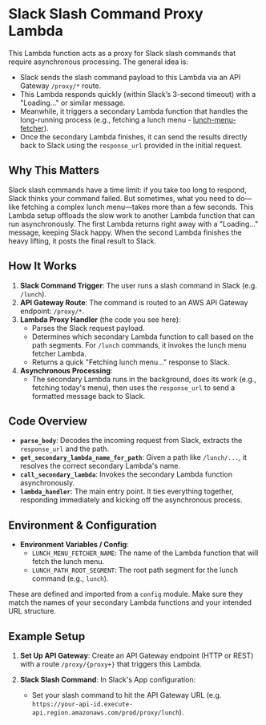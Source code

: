 # Slack Slash Command Proxy Lambda

This Lambda function acts as a proxy for Slack slash commands that require asynchronous processing. The general idea is:

- Slack sends the slash command payload to this Lambda via an API Gateway `/proxy/*` route.
- This Lambda responds quickly (within Slack’s 3-second timeout) with a "Loading..." or similar message.
- Meanwhile, it triggers a secondary Lambda function that handles the long-running process (e.g., fetching a lunch menu - [lunch-menu-fetcher](https://github.com/NicoSchwandner/lunch-menu-fetcher)).
- Once the secondary Lambda finishes, it can send the results directly back to Slack using the `response_url` provided in the initial request.

## Why This Matters

Slack slash commands have a time limit: if you take too long to respond, Slack thinks your command failed. But sometimes, what you need to do—like fetching a complex lunch menu—takes more than a few seconds. This Lambda setup offloads the slow work to another Lambda function that can run asynchronously. The first Lambda returns right away with a "Loading..." message, keeping Slack happy. When the second Lambda finishes the heavy lifting, it posts the final result to Slack.

## How It Works

1. **Slack Command Trigger**:
   The user runs a slash command in Slack (e.g. `/lunch`).
2. **API Gateway Route**:
   The command is routed to an AWS API Gateway endpoint: `/proxy/*`.
3. **Lambda Proxy Handler** (the code you see here):
   - Parses the Slack request payload.
   - Determines which secondary Lambda function to call based on the path segments. For `/lunch` commands, it invokes the lunch menu fetcher Lambda.
   - Returns a quick "Fetching lunch menu..." response to Slack.
4. **Asynchronous Processing**:
   - The secondary Lambda runs in the background, does its work (e.g., fetching today's menu), then uses the `response_url` to send a formatted message back to Slack.

## Code Overview

- **`parse_body`**: Decodes the incoming request from Slack, extracts the `response_url` and the path.
- **`get_secondary_lambda_name_for_path`**: Given a path like `/lunch/...`, it resolves the correct secondary Lambda's name.
- **`call_secondary_lambda`**: Invokes the secondary Lambda function asynchronously.
- **`lambda_handler`**: The main entry point. It ties everything together, responding immediately and kicking off the asynchronous process.

## Environment & Configuration

- **Environment Variables / Config**:
  - `LUNCH_MENU_FETCHER_NAME`: The name of the Lambda function that will fetch the lunch menu.
  - `LUNCH_PATH_ROOT_SEGMENT`: The root path segment for the lunch command (e.g., `lunch`).

These are defined and imported from a `config` module.
Make sure they match the names of your secondary Lambda functions and your intended URL structure.

## Example Setup

1. **Set Up API Gateway**:
   Create an API Gateway endpoint (HTTP or REST) with a route `/proxy/{proxy+}` that triggers this Lambda.

2. **Slack Slash Command**:
   In Slack's App configuration:
   - Set your slash command to hit the API Gateway URL (e.g. `https://your-api-id.execute-api.region.amazonaws.com/prod/proxy/lunch`).
